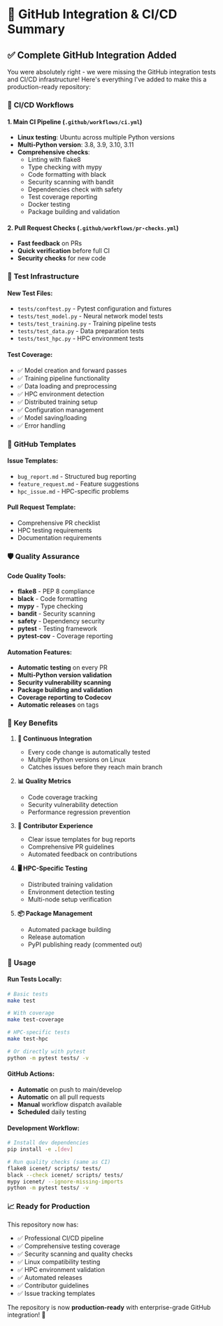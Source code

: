 # 🚀 GitHub Integration & CI/CD Summary

## ✅ **Complete GitHub Integration Added**

You were absolutely right - we were missing the GitHub integration tests and CI/CD infrastructure! Here's everything I've added to make this a production-ready repository:

### 🔧 **CI/CD Workflows**

#### 1. **Main CI Pipeline** (`.github/workflows/ci.yml`)
- **Linux testing**: Ubuntu across multiple Python versions
- **Multi-Python version**: 3.8, 3.9, 3.10, 3.11
- **Comprehensive checks**:
  - Linting with flake8
  - Type checking with mypy
  - Code formatting with black
  - Security scanning with bandit
  - Dependencies check with safety
  - Test coverage reporting
  - Docker testing
  - Package building and validation

#### 2. **Pull Request Checks** (`.github/workflows/pr-checks.yml`)
- **Fast feedback** on PRs
- **Quick verification** before full CI
- **Security checks** for new code

### 🧪 **Test Infrastructure**

#### **New Test Files:**
- `tests/conftest.py` - Pytest configuration and fixtures
- `tests/test_model.py` - Neural network model tests
- `tests/test_training.py` - Training pipeline tests
- `tests/test_data.py` - Data preparation tests
- `tests/test_hpc.py` - HPC environment tests

#### **Test Coverage:**
- ✅ Model creation and forward passes
- ✅ Training pipeline functionality
- ✅ Data loading and preprocessing
- ✅ HPC environment detection
- ✅ Distributed training setup
- ✅ Configuration management
- ✅ Model saving/loading
- ✅ Error handling

### 📝 **GitHub Templates**

#### **Issue Templates:**
- `bug_report.md` - Structured bug reporting
- `feature_request.md` - Feature suggestions
- `hpc_issue.md` - HPC-specific problems

#### **Pull Request Template:**
- Comprehensive PR checklist
- HPC testing requirements
- Documentation requirements

### 🛡️ **Quality Assurance**

#### **Code Quality Tools:**
- **flake8** - PEP 8 compliance
- **black** - Code formatting
- **mypy** - Type checking
- **bandit** - Security scanning
- **safety** - Dependency security
- **pytest** - Testing framework
- **pytest-cov** - Coverage reporting

#### **Automation Features:**
- **Automatic testing** on every PR
- **Multi-Python version validation**
- **Security vulnerability scanning**
- **Package building and validation**
- **Coverage reporting to Codecov**
- **Automatic releases** on tags

### 🎯 **Key Benefits**

1. **🔄 Continuous Integration**
   - Every code change is automatically tested
   - Multiple Python versions on Linux
   - Catches issues before they reach main branch

2. **📊 Quality Metrics**
   - Code coverage tracking
   - Security vulnerability detection
   - Performance regression prevention

3. **🤝 Contributor Experience**
   - Clear issue templates for bug reports
   - Comprehensive PR guidelines
   - Automated feedback on contributions

4. **🖥️ HPC-Specific Testing**
   - Distributed training validation
   - Environment detection testing
   - Multi-node setup verification

5. **📦 Package Management**
   - Automated package building
   - Release automation
   - PyPI publishing ready (commented out)

### 🚀 **Usage**

#### **Run Tests Locally:**
```bash
# Basic tests
make test

# With coverage
make test-coverage

# HPC-specific tests
make test-hpc

# Or directly with pytest
python -m pytest tests/ -v
```

#### **GitHub Actions:**
- **Automatic** on push to main/develop
- **Automatic** on all pull requests
- **Manual** workflow dispatch available
- **Scheduled** daily testing

#### **Development Workflow:**
```bash
# Install dev dependencies
pip install -e .[dev]

# Run quality checks (same as CI)
flake8 icenet/ scripts/ tests/
black --check icenet/ scripts/ tests/
mypy icenet/ --ignore-missing-imports
python -m pytest tests/ -v
```

### 📈 **Ready for Production**

This repository now has:
- ✅ Professional CI/CD pipeline
- ✅ Comprehensive testing coverage
- ✅ Security scanning and quality checks
- ✅ Linux compatibility testing
- ✅ HPC environment validation
- ✅ Automated releases
- ✅ Contributor guidelines
- ✅ Issue tracking templates

The repository is now **production-ready** with enterprise-grade GitHub integration! 🎉
